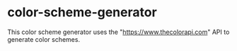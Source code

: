 # color-scheme-generator

This color scheme generator uses the "https://www.thecolorapi.com" API to generate color schemes. 
